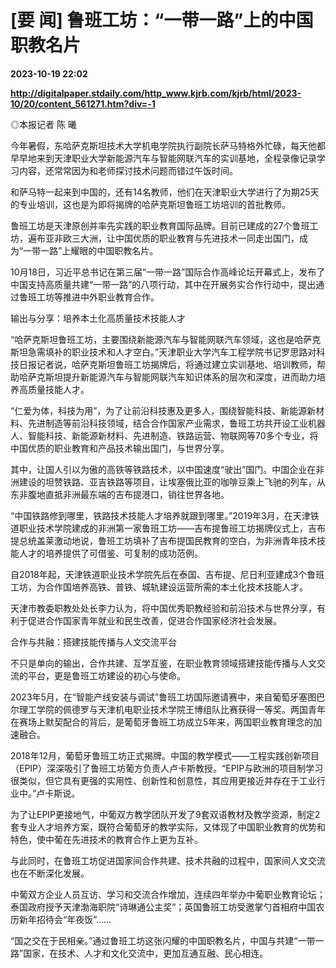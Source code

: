# [要 闻] 鲁班工坊：“一带一路”上的中国职教名片

**2023-10-19 22:02**

**http://digitalpaper.stdaily.com/http_www.kjrb.com/kjrb/html/2023-10/20/content_561271.htm?div=-1**

 ◎本报记者 陈 曦

 今年暑假，东哈萨克斯坦技术大学机电学院执行副院长萨马特格外忙碌，每天他都早早地来到天津职业大学新能源汽车与智能网联汽车的实训基地，全程录像记录学习内容，还常常因为和老师探讨技术问题而错过午饭时间。

 和萨马特一起来到中国的，还有14名教师，他们在天津职业大学进行了为期25天的专业培训，这也是为即将揭牌的哈萨克斯坦鲁班工坊培训的首批教师。

 鲁班工坊是天津原创并率先实践的职业教育国际品牌。目前已建成的27个鲁班工坊，遍布亚非欧三大洲，让中国优质的职业教育与先进技术一同走出国门，成为“一带一路”上耀眼的中国职教名片。

 10月18日，习近平总书记在第三届“一带一路”国际合作高峰论坛开幕式上，发布了中国支持高质量共建“一带一路”的八项行动，其中在开展务实合作行动中，提出通过鲁班工坊等推进中外职业教育合作。

 输出与分享：培养本土化高质量技术技能人才

 “哈萨克斯坦鲁班工坊，主要围绕新能源汽车与智能网联汽车领域，这也是哈萨克斯坦急需填补的职业技术和人才空白。”天津职业大学汽车工程学院书记罗思路对科技日报记者说，哈萨克斯坦鲁班工坊揭牌后，将通过建立实训基地、培训教师，帮助哈萨克斯坦提升新能源汽车与智能网联汽车知识体系的层次和深度，进而助力培养高质量技能人才。

 “仁爱为体，科技为用”，为了让前沿科技惠及更多人，围绕智能科技、新能源新材料、先进制造等前沿科技领域，结合合作国家产业需求，鲁班工坊共开设工业机器人、智能科技、新能源新材料、先进制造、铁路运营、物联网等70多个专业，将中国优质的职业教育和产品技术输出国门，与世界分享。

 其中，让国人引以为傲的高铁等铁路技术，以中国速度“驶出”国门。中国企业在非洲建设的坦赞铁路、亚吉铁路等项目，让埃塞俄比亚的咖啡豆乘上飞驰的列车，从东非腹地直抵非洲最东端的吉布提港口，销往世界各地。

 “中国铁路修到哪里，铁路技术技能人才培养就跟到哪里。”2019年3月，在天津铁道职业技术学院建成的非洲第一家鲁班工坊——吉布提鲁班工坊揭牌仪式上，吉布提总统盖莱激动地说，鲁班工坊填补了吉布提国民教育的空白，为非洲青年技术技能人才的培养提供了可借鉴、可复制的成功范例。

 自2018年起，天津铁道职业技术学院先后在泰国、吉布提、尼日利亚建成3个鲁班工坊，为合作国培养高铁、普铁、城轨建设运营所需的本土化技术技能人才。

 天津市教委职教处处长李力认为，将中国优秀职教经验和前沿技术与世界分享，有利于促进合作国家青年就业和民生改善，促进合作国家经济社会发展。

 合作与共融：搭建技能传播与人文交流平台

 不只是单向的输出，合作共建、互学互鉴，在职业教育领域搭建技能传播与人文交流的平台，更是鲁班工坊建设的初心与使命。

 2023年5月，在“智能产线安装与调试”鲁班工坊国际邀请赛中，来自葡萄牙塞图巴尔理工学院的佩德罗与天津机电职业技术学院王博组队比赛获得一等奖。两国青年在赛场上默契配合的背后，是葡萄牙鲁班工坊成立5年来，两国职业教育理念的加速融合。

 2018年12月，葡萄牙鲁班工坊正式揭牌。中国的教学模式——工程实践创新项目（EPIP）深深吸引了鲁班工坊葡方负责人卢卡斯教授。“EPIP与欧洲的项目制学习很类似，但它具有更强的实用性、创新性和创意性，其应用更接近并存在于工业行业中。”卢卡斯说。

 为了让EPIP更接地气，中葡双方教学团队开发了9套双语教材及教学资源，制定2套专业人才培养方案，既符合葡萄牙的教学实际，又体现了中国职业教育的优势和特色，使中葡在先进技术的教育合作上更为互补。

 与此同时，在鲁班工坊促进国家间合作共建、技术共融的过程中，国家间人文交流也在不断深化发展。

 中葡双方企业人员互访、学习和交流合作增加，连续四年举办中葡职业教育论坛；泰国政府授予天津渤海职院“诗琳通公主奖”；英国鲁班工坊受邀掌勺首相府中国农历新年招待会“年夜饭”……

 “国之交在于民相亲。”通过鲁班工坊这张闪耀的中国职教名片，中国与共建“一带一路”国家，在技术、人才和文化交流中，更加互通互融、民心相连。